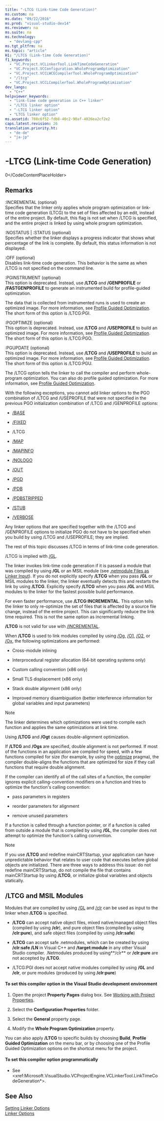 ```yaml
---
title: "-LTCG (Link-time Code Generation)"
ms.custom: na
ms.date: "09/22/2016"
ms.prod: "visual-studio-dev14"
ms.reviewer: na
ms.suite: na
ms.technology: 
  - "devlang-cpp"
ms.tgt_pltfrm: na
ms.topic: "article"
H1: "/LTCG (Link-time Code Generation)"
f1_keywords: 
  - "VC.Project.VCLinkerTool.LinkTimeCodeGeneration"
  - "VC.Project.VCConfiguration.WholeProgramOptimization"
  - "VC.Project.VCCLWCECompilerTool.WholeProgramOptimization"
  - "/ltcg"
  - "VC.Project.VCCLCompilerTool.WholeProgramOptimization"
dev_langs: 
  - "C++"
helpviewer_keywords: 
  - "link-time code generation in C++ linker"
  - "/LTCG linker option"
  - "-LTCG linker option"
  - "LTCG linker option"
ms.assetid: 788c6f52-fdb8-40c2-90af-4026ea2cf2e2
caps.latest.revision: 26
translation.priority.ht: 
  - "de-de"
  - "ja-jp"
---
```

# -LTCG (Link-time Code Generation)
<CodeContentPlaceHolder>0\</CodeContentPlaceHolder>  
## Remarks  
 :INCREMENTAL (optional)  
 Specifies that the linker only applies whole program optimization or link-time code generation (LTCG) to the set of files affected by an edit, instead of the entire project. By default, this flag is not set when /LTCG is specified, and the entire project is linked by using whole program optimization.  
  
 :NOSTATUS &#124; :STATUS (optional)  
 Specifies whether the linker displays a progress indicator that shows what percentage of the link is complete. By default, this status information is not displayed.  
  
 :OFF (optional)  
 Disables link-time code generation. This behavior is the same as when /LTCG is not specified on the command line.  
  
 :PGINSTRUMENT (optional)  
 This option is deprecated. Instead, use **/LTCG** and  **/GENPROFILE** or **/FASTGENPROFILE** to generate an instrumented build for profile-guided optimization.  
  
 The data that is collected from instrumented runs is used to create an optimized image. For more information, see [Profile Guided Optimization](../vs140/profile-guided-optimizations.md). The short form of this option is /LTCG:PGI.  
  
 :PGOPTIMIZE (optional)  
 This option is deprecated. Instead, use **/LTCG** and  **/USEPROFILE** to build an optimized image. For more information, see [Profile Guided Optimization](../vs140/profile-guided-optimizations.md). The short form of this option is /LTCG:PGO.  
  
 :PGUPDATE (optional)  
 This option is deprecated. Instead, use **/LTCG** and  **/USEPROFILE** to build an optimized image. For more information, see [Profile Guided Optimization](../vs140/profile-guided-optimizations.md). The short form of this option is /LTCG:PGU.  
  
 The /LTCG option tells the linker to call the compiler and perform whole-program optimization. You can also do profile guided optimization. For more information, see [Profile Guided Optimization](../vs140/profile-guided-optimizations.md).  
  
 With the following exceptions, you cannot add linker options to the PGO combination of /LTCG and /USEPROFILE that were not specified in the previous PGO initialization combination of  /LTCG and /GENPROFILE options:  
  
-   [/BASE](../vs140/-base--base-address-.md)  
  
-   [/FIXED](../vs140/-fixed--fixed-base-address-.md)  
  
-   /LTCG  
  
-   [/MAP](../vs140/-map--generate-mapfile-.md)  
  
-   [/MAPINFO](../vs140/-mapinfo--include-information-in-mapfile-.md)  
  
-   [/NOLOGO](../vs140/-nologo--suppress-startup-banner---linker-.md)  
  
-   [/OUT](../vs140/-out--output-file-name-.md)  
  
-   [/PGD](../vs140/-pgd--specify-database-for-profile-guided-optimizations-.md)  
  
-   [/PDB](../vs140/-pdb--use-program-database-.md)  
  
-   [/PDBSTRIPPED](../vs140/-pdbstripped--strip-private-symbols-.md)  
  
-   [/STUB](../vs140/-stub--ms-dos-stub-file-name-.md)  
  
-   [/VERBOSE](../vs140/-verbose--print-progress-messages-.md)  
  
 Any linker options that are specified together with the /LTCG and /GENPROFILE options to initialize PGO do not have to be specified when you build by using /LTCG and /USEPROFILE; they are implied.  
  
 The rest of this topic discusses /LTCG in terms of link-time code generation.  
  
 /LTCG is implied with [/GL](../vs140/-gl--whole-program-optimization-.md).  
  
 The linker invokes link-time code generation if it is passed a module that was compiled by using **/GL** or an MSIL module (see [.netmodule Files as Linker Input](../vs140/.netmodule-files-as-linker-input.md)). If you do not explicitly specify **/LTCG** when you pass **/GL** or MSIL modules to the linker, the linker eventually detects this and restarts the link by using **/LTCG**. Explicitly specify **/LTCG** when you pass **/GL** and MSIL modules to the linker for the fastest possible build performance.  
  
 For even faster performance, use **/LTCG:INCREMENTAL**. This option tells the linker to only re-optimize the set of files that is affected by a source file change, instead of the entire project. This can significantly reduce the link time required. This is not the same option as incremental linking.  
  
 **/LTCG** is not valid for use with [/INCREMENTAL](../vs140/-incremental--link-incrementally-.md).  
  
 When **/LTCG** is used to link modules compiled by using [/Og](../vs140/-og--global-optimizations-.md), [/O1](../vs140/-o1---o2--minimize-size--maximize-speed-.md), [/O2](../vs140/-o1---o2--minimize-size--maximize-speed-.md), or [/Ox](../vs140/-ox--full-optimization-.md), the following optimizations are performed:  
  
-   Cross-module inlining  
  
-   Interprocedural register allocation (64-bit operating systems only)  
  
-   Custom calling convention (x86 only)  
  
-   Small TLS displacement (x86 only)  
  
-   Stack double alignment (x86 only)  
  
-   Improved memory disambiguation (better interference information for global variables and input parameters)  
  
> [!NOTE]
>  The linker determines which optimizations were used to compile each function and applies the same optimizations at link time.  
  
 Using **/LTCG** and **/Ogt** causes double-alignment optimization.  
  
 If **/LTCG** and **/Ogs** are specified, double alignment is not performed. If most of the functions in an application are compiled for speed, with a few functions compiled for size (for example, by using the [optimize](../vs140/optimize.md) pragma), the compiler double-aligns the functions that are optimized for size if they call functions that require double alignment.  
  
 If the compiler can identify all of the call sites of a function, the compiler ignores explicit calling-convention modifiers on a function and tries to optimize the function's calling convention:  
  
-   pass parameters in registers  
  
-   reorder parameters for alignment  
  
-   remove unused parameters  
  
 If a function is called through a function pointer, or if a function is called from outside a module that is compiled by using **/GL**, the compiler does not attempt to optimize the function's calling convention.  
  
> [!NOTE]
>  If you use **/LTCG** and redefine mainCRTStartup, your application can have unpredictable behavior that relates to user code that executes before global objects are initialized.  There are three ways to address this issue: do not redefine mainCRTStartup, do not compile the file that contains mainCRTStartup by using **/LTCG**, or initialize global variables and objects statically.  
  
## /LTCG and MSIL Modules  
 Modules that are compiled by using [/GL](../vs140/-gl--whole-program-optimization-.md) and [/clr](../vs140/-clr--common-language-runtime-compilation-.md) can be used as input to the linker when **/LTCG** is specified.  
  
-   **/LTCG** can accept native object files, mixed native/managed object files (compiled by using **/clr**), and pure object files (compiled by using **/clr:pure**), and safe object files (compiled by using **/clr:safe**)  
  
-   **/LTCG** can accept safe .netmodules, which can be created by using **/clr:safe /LN** in Visual C++ and **/target:module** in any other Visual Studio compiler. .Netmodules produced by using**/clr** or **/clr:pure** are not accepted by **/LTCG**.  
  
-   /LTCG:PGI does not accept native modules compiled by using **/GL** and **/clr**, or pure modules (produced by using **/clr:pure**)  
  
#### To set this compiler option in the Visual Studio development environment  
  
1.  Open the project **Property Pages** dialog box. See [Working with Project Properties](../vs140/working-with-project-properties.md).  
  
2.  Select the **Configuration Properties** folder.  
  
3.  Select the **General** property page.  
  
4.  Modify the **Whole Program Optimization** property.  
  
 You can also apply **/LTCG** to specific builds by choosing **Build**, **Profile Guided Optimization** on the menu bar, or by choosing one of the Profile Guided Optimization options on the shortcut menu for the project.  
  
#### To set this compiler option programmatically  
  
-   See \<xref:Microsoft.VisualStudio.VCProjectEngine.VCLinkerTool.LinkTimeCodeGeneration*>.  
  
## See Also  
 [Setting Linker Options](../vs140/setting-linker-options.md)   
 [Linker Options](../vs140/linker-options.md)